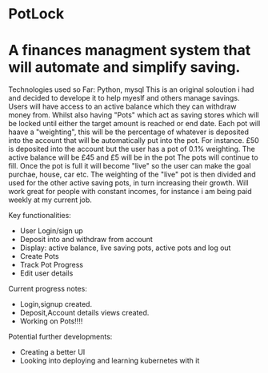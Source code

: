 # PotLock
# A finances managment system that will automate and simplify saving.
Technologies used so Far: Python, mysql
This is an original soloution i had and decided to develope it to help myeslf and others manage savings.
Users will have access to an active balance which they can withdraw money from.
Whilst also having "Pots" which act as saving stores which will be locked until either the target amount is reached or end date.
Each pot will haave a "weighting", this will be the percentage of whatever is deposited into the account that will be automatically put into the pot.
For instance. £50 is deposited into the account but the user has a pot of 0.1% weighting. The active balance will be £45 and £5 will be in the pot
The pots will continue to fill. Once the pot is full it will become "live" so the user can make the goal purchae, house, car etc. 
The weighting of the "live" pot is then divided and used for the other active saving pots, in turn increasing their growth.
Will work great for people with constant incomes, for instance i am being paid weekly at my current job.

Key functionalities:
* User Login/sign up
* Deposit into and withdraw from account
* Display: active balance, live saving pots, active pots and log out
* Create Pots 
* Track Pot Progress
* Edit user details 


Current progress notes:
* Login,signup created.
* Deposit,Account details views created.
* Working on Pots!!!!

Potential further developments: 
* Creating a better UI
* Looking into deploying and learning kubernetes with it